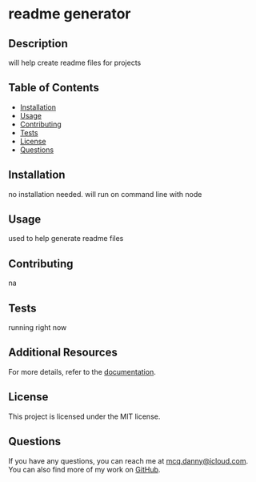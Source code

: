 
# readme generator

## Description
will help create readme files for projects

## Table of Contents
- [Installation](#installation)
- [Usage](#usage)
- [Contributing](#contributing)
- [Tests](#tests)
- [License](#license)
- [Questions](#questions)

## Installation
no installation needed. will run on command line with node

## Usage
used to help generate readme files

## Contributing
na

## Tests
running right now

## Additional Resources

For more details, refer to the [documentation](https://drive.google.com/file/d/17G3isfb-hzF7ONImDJ0srymOhMkN3tga/view).


## License
This project is licensed under the MIT license.

## Questions
If you have any questions, you can reach me at [mcq.danny@icloud.com](mailto:mcq.danny@icloud.com). You can also find more of my work on [GitHub](https://github.com/dannymcq2).
